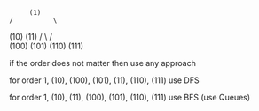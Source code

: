 

         (1)
    /          \
  (10)         (11)
  /   \        /   \
(100) (101) (110) (111)


if the order does not matter then use any approach

for order 1, (10), (100), (101), (11), (110), (111) use DFS 

for order 1, (10), (11), (100), (101), (110), (111) use BFS (use Queues)


